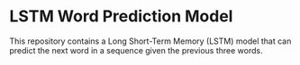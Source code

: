 # LSTM Word Prediction Model

This repository contains a Long Short-Term Memory (LSTM) model that can predict the next word in a sequence given the previous three words.

